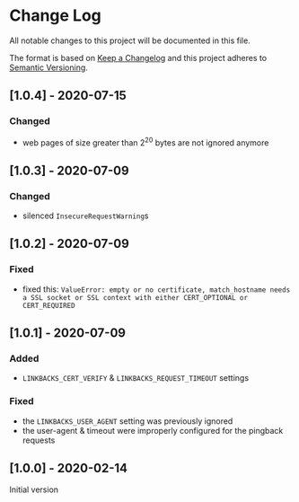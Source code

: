 # Change Log
All notable changes to this project will be documented in this file.

The format is based on [Keep a Changelog](http://keepachangelog.com/)
and this project adheres to [Semantic Versioning](http://semver.org/).

## [1.0.4] - 2020-07-15
### Changed
- web pages of size greater than 2<sup>20</sup> bytes are not ignored anymore

## [1.0.3] - 2020-07-09
### Changed
- silenced `InsecureRequestWarning`s

## [1.0.2] - 2020-07-09
### Fixed
- fixed this: `ValueError: empty or no certificate, match_hostname needs a SSL socket or SSL context with either CERT_OPTIONAL or CERT_REQUIRED`

## [1.0.1] - 2020-07-09
### Added
- `LINKBACKS_CERT_VERIFY` & `LINKBACKS_REQUEST_TIMEOUT` settings
### Fixed
- the `LINKBACKS_USER_AGENT` setting was previously ignored
- the user-agent & timeout were improperly configured for the pingback requests

## [1.0.0] - 2020-02-14
Initial version
